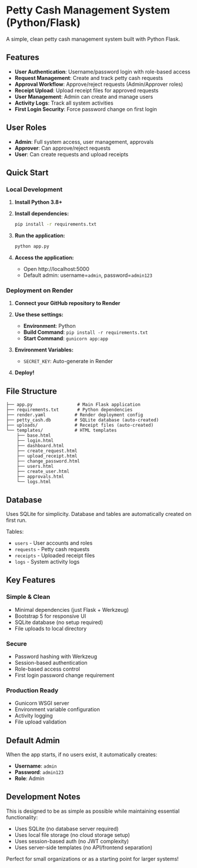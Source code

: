 # Petty Cash Management System (Python/Flask)

A simple, clean petty cash management system built with Python Flask.

## Features

- **User Authentication**: Username/password login with role-based access
- **Request Management**: Create and track petty cash requests
- **Approval Workflow**: Approve/reject requests (Admin/Approver roles)
- **Receipt Upload**: Upload receipt files for approved requests
- **User Management**: Admin can create and manage users
- **Activity Logs**: Track all system activities
- **First Login Security**: Force password change on first login

## User Roles

- **Admin**: Full system access, user management, approvals
- **Approver**: Can approve/reject requests
- **User**: Can create requests and upload receipts

## Quick Start

### Local Development

1. **Install Python 3.8+**

2. **Install dependencies:**
   ```bash
   pip install -r requirements.txt
   ```

3. **Run the application:**
   ```bash
   python app.py
   ```

4. **Access the application:**
   - Open http://localhost:5000
   - Default admin: username=`admin`, password=`admin123`

### Deployment on Render

1. **Connect your GitHub repository to Render**

2. **Use these settings:**
   - **Environment**: Python
   - **Build Command**: `pip install -r requirements.txt`
   - **Start Command**: `gunicorn app:app`

3. **Environment Variables:**
   - `SECRET_KEY`: Auto-generate in Render

4. **Deploy!**

## File Structure

```
├── app.py                 # Main Flask application
├── requirements.txt       # Python dependencies
├── render.yaml           # Render deployment config
├── petty_cash.db         # SQLite database (auto-created)
├── uploads/              # Receipt files (auto-created)
└── templates/            # HTML templates
    ├── base.html
    ├── login.html
    ├── dashboard.html
    ├── create_request.html
    ├── upload_receipt.html
    ├── change_password.html
    ├── users.html
    ├── create_user.html
    ├── approvals.html
    └── logs.html
```

## Database

Uses SQLite for simplicity. Database and tables are automatically created on first run.

Tables:
- `users` - User accounts and roles
- `requests` - Petty cash requests
- `receipts` - Uploaded receipt files
- `logs` - System activity logs

## Key Features

### Simple & Clean
- Minimal dependencies (just Flask + Werkzeug)
- Bootstrap 5 for responsive UI
- SQLite database (no setup required)
- File uploads to local directory

### Secure
- Password hashing with Werkzeug
- Session-based authentication
- Role-based access control
- First login password change requirement

### Production Ready
- Gunicorn WSGI server
- Environment variable configuration
- Activity logging
- File upload validation

## Default Admin

When the app starts, if no users exist, it automatically creates:
- **Username**: `admin`
- **Password**: `admin123`
- **Role**: Admin

## Development Notes

This is designed to be as simple as possible while maintaining essential functionality:

- Uses SQLite (no database server required)
- Uses local file storage (no cloud storage setup)
- Uses session-based auth (no JWT complexity)
- Uses server-side templates (no API/frontend separation)

Perfect for small organizations or as a starting point for larger systems!
